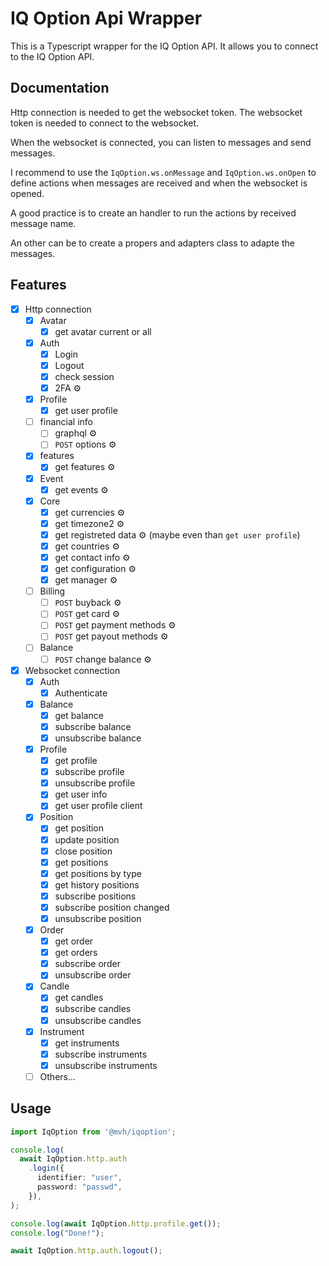 # IQ Option Api Wrapper

This is a Typescript wrapper for the IQ Option API. It allows you to connect to
the IQ Option API.

## Documentation

Http connection is needed to get the websocket token. The websocket token is
needed to connect to the websocket.

When the websocket is connected, you can listen to messages and send messages.

I recommend to use the `IqOption.ws.onMessage` and `IqOption.ws.onOpen` to
define actions when messages are received and when the websocket is opened.

A good practice is to create an handler to run the actions by received message
name.

An other can be to create a propers and adapters class to adapte the messages.

## Features

- [x] Http connection
  - [x] Avatar
    - [x] get avatar current or all
  - [x] Auth
    - [x] Login
    - [x] Logout
    - [x] check session
    - [x] 2FA ⚙️
  - [x] Profile
    - [x] get user profile
  - [ ] financial info
    - [ ] graphql ⚙️
    - [ ] `POST` options ⚙️
  - [x] features
    - [x] get features ⚙️
  - [x] Event
    - [x] get events ⚙️
  - [x] Core
    - [x] get currencies ⚙️
    - [x] get timezone2 ⚙️
    - [x] get registreted data ⚙️ (maybe even than `get user profile`)
    - [x] get countries ⚙️
    - [x] get contact info ⚙️
    - [x] get configuration ⚙️
    - [x] get manager ⚙️
  - [ ] Billing
    - [ ] `POST` buyback ⚙️
    - [ ] `POST` get card ⚙️
    - [ ] `POST` get payment methods ⚙️
    - [ ] `POST` get payout methods ⚙️
  - [ ] Balance
    - [ ] `POST` change balance ⚙️
- [x] Websocket connection
  - [x] Auth
    - [x] Authenticate
  - [x] Balance
    - [x] get balance
    - [x] subscribe balance
    - [x] unsubscribe balance
  - [x] Profile
    - [x] get profile
    - [x] subscribe profile
    - [x] unsubscribe profile
    - [x] get user info
    - [x] get user profile client
  - [x] Position
    - [x] get position
    - [x] update position
    - [x] close position
    - [x] get positions
    - [x] get positions by type
    - [x] get history positions
    - [x] subscribe positions
    - [x] subscribe position changed
    - [x] unsubscribe position
  - [x] Order
    - [x] get order
    - [x] get orders
    - [x] subscribe order
    - [x] unsubscribe order
  - [x] Candle
    - [x] get candles
    - [x] subscribe candles
    - [x] unsubscribe candles
  - [x] Instrument
    - [x] get instruments
    - [x] subscribe instruments
    - [x] unsubscribe instruments
  - [ ] Others...

## Usage

```typescript
import IqOption from '@mvh/iqoption';

console.log(
  await IqOption.http.auth
    .login({
      identifier: "user",
      password: "passwd",
    }),
);

console.log(await IqOption.http.profile.get());
console.log("Done!");

await IqOption.http.auth.logout();
```


